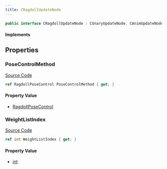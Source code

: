 ```yaml
---
title: CRagdollUpdateNode
---
```


```csharp
public interface CRagdollUpdateNode : CUnaryUpdateNode, CAnimUpdateNodeBase, ISchemaClass<CAnimUpdateNodeBase>, ISchemaClass<CUnaryUpdateNode>, ISchemaClass<CRagdollUpdateNode>, ISchemaField, ISchemaClass, INativeHandle
```

#### Implements

## Properties

### PoseControlMethod

[Source Code](https://github.com/swiftly-solution/swiftlys2/blob/main/managed/src/SwiftlyS2.Generated/Schemas/Interfaces/CRagdollUpdateNode.cs#L19)

```csharp
ref RagdollPoseControl PoseControlMethod { get; }
```

#### Property Value

- [RagdollPoseControl](/docs/api/shared/schemadefinitions/ragdollposecontrol)

### WeightListIndex

[Source Code](https://github.com/swiftly-solution/swiftlys2/blob/main/managed/src/SwiftlyS2.Generated/Schemas/Interfaces/CRagdollUpdateNode.cs#L17)

```csharp
ref int WeightListIndex { get; }
```

#### Property Value

- [int](https://learn.microsoft.com/dotnet/api/system.int32)

